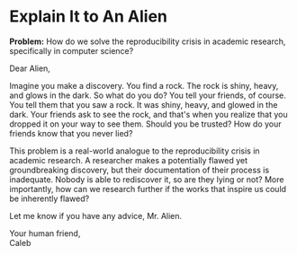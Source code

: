 # Explain It to An Alien
**Problem:** How do we solve the reproducibility crisis in academic research, specifically in computer science?

Dear Alien,

Imagine you make a discovery. You find a rock. The rock is shiny, heavy, and glows in the dark. So what do you do? You tell your friends, of course. You tell them that you saw a rock. It was shiny, heavy, and glowed in the dark. Your friends ask to see the rock, and that's when you realize that you dropped it on your way to see them. Should you be trusted? How do your friends know that you never lied?

This problem is a real-world analogue to the reproducibility crisis in academic research. A researcher makes a potentially flawed yet groundbreaking discovery, but their documentation of their process is inadequate. Nobody is able to rediscover it, so are they lying or not? More importantly, how can we research further if the works that inspire us could be inherently flawed? 

Let me know if you have any advice, Mr. Alien. 

Your human friend,\
Caleb

